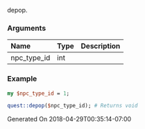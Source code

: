 depop.
### Arguments
**Name**|**Type**|**Description**
:---|:---|:---
npc_type_id|int|

### Example

```perl
my $npc_type_id = 1;

quest::depop($npc_type_id); # Returns void
```


Generated On 2018-04-29T00:35:14-07:00